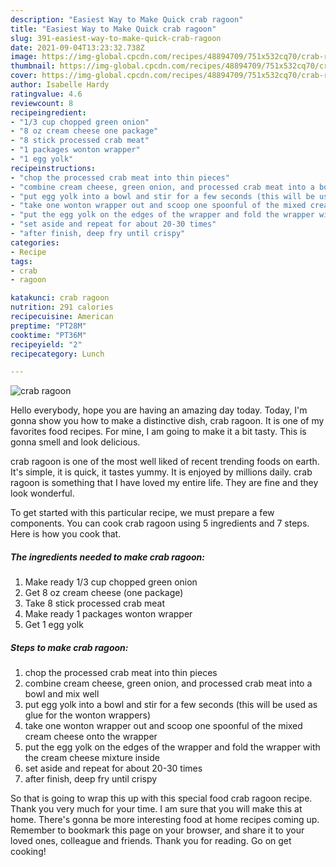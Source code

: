 ```yaml
---
description: "Easiest Way to Make Quick crab ragoon"
title: "Easiest Way to Make Quick crab ragoon"
slug: 391-easiest-way-to-make-quick-crab-ragoon
date: 2021-09-04T13:23:32.738Z
image: https://img-global.cpcdn.com/recipes/48894709/751x532cq70/crab-ragoon-recipe-main-photo.jpg
thumbnail: https://img-global.cpcdn.com/recipes/48894709/751x532cq70/crab-ragoon-recipe-main-photo.jpg
cover: https://img-global.cpcdn.com/recipes/48894709/751x532cq70/crab-ragoon-recipe-main-photo.jpg
author: Isabelle Hardy
ratingvalue: 4.6
reviewcount: 8
recipeingredient:
- "1/3 cup chopped green onion"
- "8 oz cream cheese one package"
- "8 stick processed crab meat"
- "1 packages wonton wrapper"
- "1 egg yolk"
recipeinstructions:
- "chop the processed crab meat into thin pieces"
- "combine cream cheese, green onion, and processed crab meat into a bowl and mix well"
- "put egg yolk into a bowl and stir for a few seconds (this will be used as glue for the wonton wrappers)"
- "take one wonton wrapper out and scoop one spoonful of the mixed cream cheese onto the wrapper"
- "put the egg yolk on the edges of the wrapper and fold the wrapper with the cream cheese mixture inside"
- "set aside and repeat for about 20-30 times"
- "after finish, deep fry until crispy"
categories:
- Recipe
tags:
- crab
- ragoon

katakunci: crab ragoon 
nutrition: 291 calories
recipecuisine: American
preptime: "PT28M"
cooktime: "PT36M"
recipeyield: "2"
recipecategory: Lunch

---
```



![crab ragoon](https://img-global.cpcdn.com/recipes/48894709/751x532cq70/crab-ragoon-recipe-main-photo.jpg)

Hello everybody, hope you are having an amazing day today. Today, I'm gonna show you how to make a distinctive dish, crab ragoon. It is one of my favorites food recipes. For mine, I am going to make it a bit tasty. This is gonna smell and look delicious.

crab ragoon is one of the most well liked of recent trending foods on earth. It's simple, it is quick, it tastes yummy. It is enjoyed by millions daily. crab ragoon is something that I have loved my entire life. They are fine and they look wonderful.




To get started with this particular recipe, we must prepare a few components. You can cook crab ragoon using 5 ingredients and 7 steps. Here is how you cook that.

<!--inarticleads1-->

##### The ingredients needed to make crab ragoon:

1. Make ready 1/3 cup chopped green onion
1. Get 8 oz cream cheese (one package)
1. Take 8 stick processed crab meat
1. Make ready 1 packages wonton wrapper
1. Get 1 egg yolk




<!--inarticleads2-->

##### Steps to make crab ragoon:

1. chop the processed crab meat into thin pieces
1. combine cream cheese, green onion, and processed crab meat into a bowl and mix well
1. put egg yolk into a bowl and stir for a few seconds (this will be used as glue for the wonton wrappers)
1. take one wonton wrapper out and scoop one spoonful of the mixed cream cheese onto the wrapper
1. put the egg yolk on the edges of the wrapper and fold the wrapper with the cream cheese mixture inside
1. set aside and repeat for about 20-30 times
1. after finish, deep fry until crispy




So that is going to wrap this up with this special food crab ragoon recipe. Thank you very much for your time. I am sure that you will make this at home. There's gonna be more interesting food at home recipes coming up. Remember to bookmark this page on your browser, and share it to your loved ones, colleague and friends. Thank you for reading. Go on get cooking!
